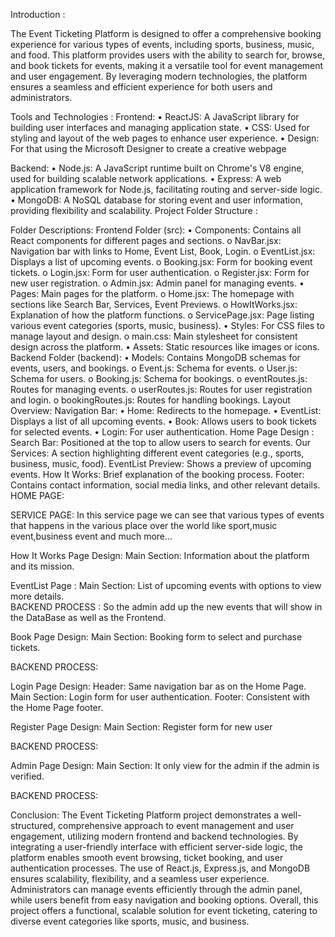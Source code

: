 Introduction :

The Event Ticketing Platform is designed to offer a comprehensive booking experience for various types of events, including sports, business, music, and food. This platform provides users with the ability to search for, browse, and book tickets for events, making it a versatile tool for event management and user engagement. By leveraging modern technologies, the platform ensures a seamless and efficient experience for both users and administrators.

Tools and Technologies :
 Frontend: 
•	ReactJS: A JavaScript library for building user interfaces and managing application state.
•	CSS: Used for styling and layout of the web pages to enhance user experience.
•	Design: For that using the Microsoft Designer to create a creative webpage

Backend:
•	Node.js: A JavaScript runtime built on Chrome's V8 engine, used for building scalable network applications.
•	Express: A web application framework for Node.js, facilitating routing and server-side logic.
•	MongoDB: A NoSQL database for storing event and user information, providing flexibility and scalability.
Project Folder Structure :
 

Folder Descriptions:
Frontend Folder (src):
•	Components: Contains all React components for different pages and sections.
o	NavBar.jsx: Navigation bar with links to Home, Event List, Book, Login.
o	EventList.jsx: Displays a list of upcoming events.
o	Booking.jsx: Form for booking event tickets.
o	Login.jsx: Form for user authentication.
o	Register.jsx: Form for new user registration.
o	Admin.jsx: Admin panel for managing events.
•	Pages: Main pages for the platform.
o	Home.jsx: The homepage with sections like Search Bar, Services, Event Previews.
o	HowItWorks.jsx: Explanation of how the platform functions.
o	ServicePage.jsx: Page listing various event categories (sports, music, business).
•	Styles: For CSS files to manage layout and design.
o	main.css: Main stylesheet for consistent design across the platform.
•	Assets: Static resources like images or icons.
Backend Folder (backend):
•	Models: Contains MongoDB schemas for events, users, and bookings.
o	Event.js: Schema for events.
o	User.js: Schema for users.
o	Booking.js: Schema for bookings.
o	eventRoutes.js: Routes for managing events.
o	userRoutes.js: Routes for user registration and login.
o	bookingRoutes.js: Routes for handling bookings.
Layout Overview: 
Navigation Bar:
•	Home: Redirects to the homepage.
•	EventList: Displays a list of all upcoming events.
•	Book: Allows users to book tickets for selected events.
•	Login: For user authentication.
Home Page Design :
Search Bar: Positioned at the top to allow users to search for events.
Our Services: A section highlighting different event categories (e.g., sports, business, music, food).
EventList Preview: Shows a preview of upcoming events.
How It Works: Brief explanation of the booking process.
Footer: Contains contact information, social media links, and other relevant details.
HOME PAGE:
 

SERVICE PAGE:
In this service page we can see that various types of events that happens in the various place over the world like sport,music event,business event and much more… 

 
How It Works Page Design:
Main Section: Information about the platform and its mission.
 
EventList Page :
Main Section: List of upcoming events with options to view more details.  
BACKEND PROCESS :
So the admin add up the new events that will show in the DataBase as well as the Frontend.

 
Book Page Design:
Main Section: Booking form to select and purchase tickets.

 
BACKEND PROCESS:

 

Login Page Design:
Header: Same navigation bar as on the Home Page.
Main Section: Login form for user authentication.
Footer: Consistent with the Home Page footer.
 
Register Page Design:
Main Section: Register form for new user
 
BACKEND PROCESS:
 

Admin Page Design:
Main Section: It only view for the admin if the admin is verified.

 

BACKEND PROCESS:

 

Conclusion:
The Event Ticketing Platform project demonstrates a well-structured, comprehensive approach to event management and user engagement, utilizing modern frontend and backend technologies. By integrating a user-friendly interface with efficient server-side logic, the platform enables smooth event browsing, ticket booking, and user authentication processes. The use of React.js, Express.js, and MongoDB ensures scalability, flexibility, and a seamless user experience. Administrators can manage events efficiently through the admin panel, while users benefit from easy navigation and booking options. Overall, this project offers a functional, scalable solution for event ticketing, catering to diverse event categories like sports, music, and business.


